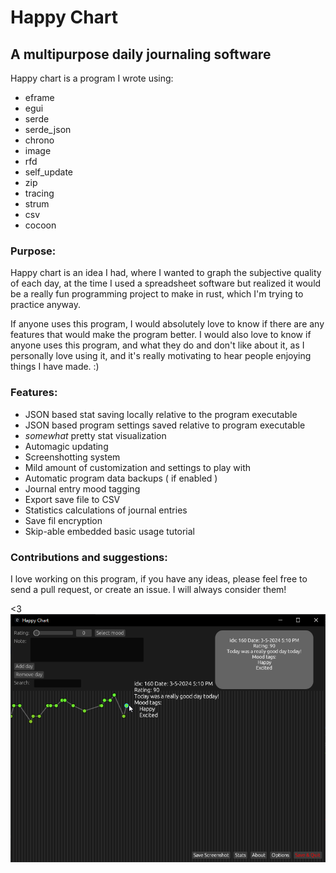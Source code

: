 # Happy Chart
## A multipurpose daily journaling software


Happy chart is a program I wrote using:
- eframe
- egui
- serde
- serde_json
- chrono
- image
- rfd
- self_update
- zip
- tracing
- strum
- csv
- cocoon

### Purpose:
Happy chart is an idea I had, where I wanted to graph the subjective quality of each day, at the time I used a spreadsheet software but realized it would be a really fun programming project to make in rust, which I'm trying to practice anyway.

If anyone uses this program, I would absolutely love to know if there are any features that would make the program better. 
I would also love to know if anyone uses this program, and what they do and don't like about it, as I personally love using it, and it's really motivating to hear people enjoying things I have made. :)

### Features:
- JSON based stat saving locally relative to the program executable
- JSON based program settings saved relative to program executable
- _somewhat_ pretty stat visualization
- Automagic updating
- Screenshotting system
- Mild amount of customization and settings to play with
- Automatic program data backups ( if enabled )
- Journal entry mood tagging
- Export save file to CSV
- Statistics calculations of journal entries
- Save fil encryption
- Skip-able embedded basic usage tutorial


### Contributions and suggestions:
I love working on this program, if you have any ideas, please feel free to send a pull request, or create an issue. I will always consider them!

<3
![image](https://raw.githubusercontent.com/CoryRobertson/happy_chart_rs/master/assets/HappyChartImage2.png)

